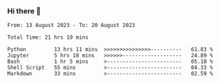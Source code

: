 ### Hi there 👋

<!--
**ututono/ututono** is a ✨ _special_ ✨ repository because its `README.md` (this file) appears on your GitHub profile.

Here are some ideas to get you started:

- 🔭 I’m currently working on ...
- 🌱 I’m currently learning ...
- 👯 I’m looking to collaborate on ...
- 🤔 I’m looking for help with ...
- 💬 Ask me about ...
- 📫 How to reach me: ...
- 😄 Pronouns: ...
- ⚡ Fun fact: ...
-->



<!--START_SECTION:waka-->

```text
From: 13 August 2023 - To: 20 August 2023

Total Time: 21 hrs 19 mins

Python         13 hrs 11 mins  >>>>>>>>>>>>>>>----------   61.83 %
Jupyter        5 hrs 18 mins   >>>>>>-------------------   24.89 %
Bash           1 hr 5 mins     >------------------------   05.10 %
Shell Script   55 mins         >------------------------   04.33 %
Markdown       33 mins         >------------------------   02.59 %
```

<!--END_SECTION:waka-->
